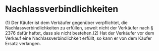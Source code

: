 # Nachlassverbindlichkeiten

(1) Der Käufer ist dem Verkäufer gegenüber verpflichtet, die Nachlassverbindlichkeiten zu erfüllen, soweit nicht der Verkäufer nach § 2376 dafür haftet, dass sie nicht bestehen.(2) Hat der Verkäufer vor dem Verkauf eine Nachlassverbindlichkeit erfüllt, so kann er von dem Käufer Ersatz verlangen. 

